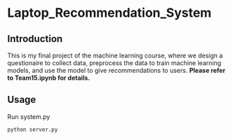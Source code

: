 # Laptop_Recommendation_System
## Introduction
This is my final project of the machine learning course, where we design a questionaire to collect data, preprocess the data to train machine learning models, and use the model to give recommendations to users.
**Please refer to Team15.ipynb for details.**
## Usage
Run system.py
```python
python server.py
```
